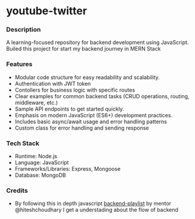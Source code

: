 # youtube-twitter

### Description
A learning-focused repository for backend development using JavaScript.
Builed this project for start my backend journey in MERN Stack

### Features
- Modular code structure for easy readability and scalability.
- Authentication with JWT token
- Contollers for business logic with specific routes
- Clear examples for common backend tasks (CRUD operations, routing, middleware, etc.)
- Sample API endpoints to get started quickly.
- Emphasis on modern JavaScript (ES6+) development practices.
- Includes basic async/await usage and error handling patterns
- Custom class for error handling and sending response

### Tech Stack
- Runtime: Node.js
- Language: JavaScript 
- Frameworks/Libraries: Express, Mongoose
- Database: MongoDB

### Credits
- By following this in depth javascript [backend-playlist](https://www.youtube.com/playlist?list=PLu71SKxNbfoBGh_8p_NS-ZAh6v7HhYqHW) by mentor @hiteshchoudhary I get a understading about the flow of backend
